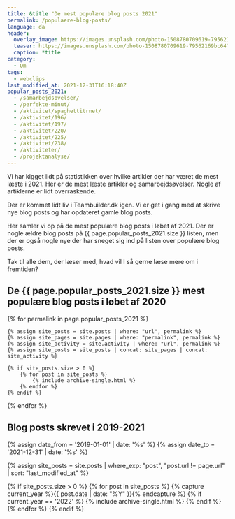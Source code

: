```yaml
---
title: &title "De mest populære blog posts 2021"
permalink: /populaere-blog-posts/
language: da
header:
  overlay_image: https://images.unsplash.com/photo-1508780709619-79562169bc64?ixid=MXwxMjA3fDB8MHxwaG90by1wYWdlfHx8fGVufDB8fHw%3D&ixlib=rb-1.2.1&auto=format&fit=crop&h=630&w=1200&q=10
  teaser: https://images.unsplash.com/photo-1508780709619-79562169bc64?ixid=MXwxMjA3fDB8MHxwaG90by1wYWdlfHx8fGVufDB8fHw%3D&ixlib=rb-1.2.1&auto=format&fit=crop&h=300&w=400&q=10
  caption: *title
category:
  - Om
tags:
  - webclips
last_modified_at: 2021-12-31T16:18:40Z
popular_posts_2021:
  - /samarbejdsovelser/
  - /perfekte-minut/
  - /aktivitet/spaghettitrnet/
  - /aktivitet/196/
  - /aktivitet/197/
  - /aktivitet/220/
  - /aktivitet/225/
  - /aktivitet/238/
  - /aktiviteter/
  - /projektanalyse/
---
```


Vi har kigget lidt på statistikken over hvilke artikler der har været de mest læste i 2021. Her er de mest læste artikler og samarbejdsøvelser. Nogle af artiklerne er lidt overraskende.

Der er kommet lidt liv i Teambuilder.dk igen. Vi er get i gang med at skrive nye blog posts og har opdateret gamle blog posts.

Her samler vi op på de mest populære blog posts i løbet af 2021. Der er nogle ældre blog posts på {{ page.popular_posts_2021.size }} listen, men der er også nogle nye der har sneget sig ind på listen over populære blog posts.

Tak til alle dem, der læser med, hvad vil I så gerne læse mere om i fremtiden?

## De {{ page.popular_posts_2021.size }} mest populære blog posts i løbet af 2020

{% for permalink in page.popular_posts_2021 %}

    {% assign site_posts = site.posts | where: "url", permalink %}
    {% assign site_pages = site.pages | where: "permalink", permalink %}
    {% assign site_activity = site.activity | where: "url", permalink %}
    {% assign site_posts = site_posts | concat: site_pages | concat: site_activity %}

    {% if site_posts.size > 0 %}
        {% for post in site_posts %}
            {% include archive-single.html %}
        {% endfor %}
    {% endif %}

{% endfor %}

## Blog posts skrevet i 2019-2021

{% assign date_from = '2019-01-01' | date: '%s' %}
{% assign date_to = '2021-12-31' | date: '%s' %}

{% assign site_posts = site.posts | where_exp: "post", "post.url != page.url" | sort: "last_modified_at" %}

<div class="feature__wrapper">

{% if site_posts.size > 0 %}
  {% for post in site_posts %}
    {% capture current_year %}{{ post.date | date: "%Y" }}{% endcapture %}
    {% if current_year == '2022' %}
      {% include archive-single.html %}
    {% endif %}
  {% endfor %}
{% endif %}

</div>
